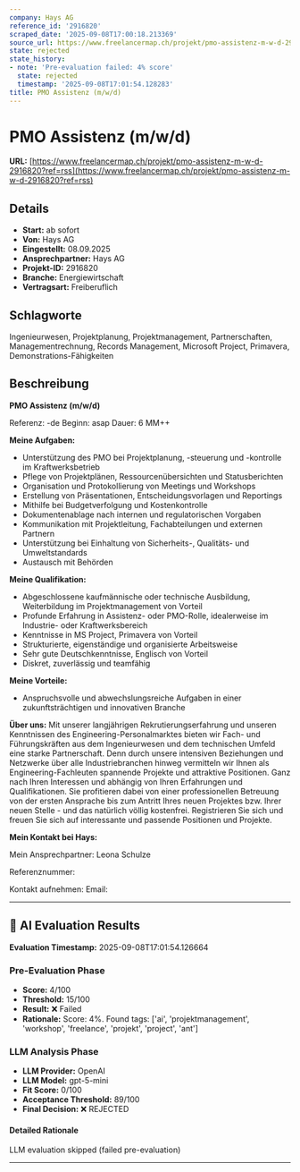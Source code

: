 ```yaml
---
company: Hays AG
reference_id: '2916820'
scraped_date: '2025-09-08T17:00:18.213369'
source_url: https://www.freelancermap.ch/projekt/pmo-assistenz-m-w-d-2916820?ref=rss
state: rejected
state_history:
- note: 'Pre-evaluation failed: 4% score'
  state: rejected
  timestamp: '2025-09-08T17:01:54.128283'
title: PMO Assistenz (m/w/d)
---
```



# PMO Assistenz (m/w/d)
**URL:** [https://www.freelancermap.ch/projekt/pmo-assistenz-m-w-d-2916820?ref=rss](https://www.freelancermap.ch/projekt/pmo-assistenz-m-w-d-2916820?ref=rss)
## Details
- **Start:** ab sofort
- **Von:** Hays AG
- **Eingestellt:** 08.09.2025
- **Ansprechpartner:** Hays AG
- **Projekt-ID:** 2916820
- **Branche:** Energiewirtschaft
- **Vertragsart:** Freiberuflich

## Schlagworte
Ingenieurwesen, Projektplanung, Projektmanagement, Partnerschaften, Managementrechnung, Records Management, Microsoft Project, Primavera, Demonstrations-Fähigkeiten

## Beschreibung
**PMO Assistenz (m/w/d)**

Referenz: -de
Beginn: asap
Dauer: 6 MM++

**Meine Aufgaben:**

- Unterstützung des PMO bei Projektplanung, -steuerung und -kontrolle im Kraftwerksbetrieb
- Pflege von Projektplänen, Ressourcenübersichten und Statusberichten
- Organisation und Protokollierung von Meetings und Workshops
- Erstellung von Präsentationen, Entscheidungsvorlagen und Reportings
- Mithilfe bei Budgetverfolgung und Kostenkontrolle
- Dokumentenablage nach internen und regulatorischen Vorgaben
- Kommunikation mit Projektleitung, Fachabteilungen und externen Partnern
- Unterstützung bei Einhaltung von Sicherheits-, Qualitäts- und Umweltstandards
- Austausch mit Behörden

**Meine Qualifikation:**

- Abgeschlossene kaufmännische oder technische Ausbildung, Weiterbildung im Projektmanagement von Vorteil
- Profunde Erfahrung in Assistenz- oder PMO-Rolle, idealerweise im Industrie- oder Kraftwerksbereich
- Kenntnisse in MS Project, Primavera von Vorteil
- Strukturierte, eigenständige und organisierte Arbeitsweise
- Sehr gute Deutschkenntnisse, Englisch von Vorteil
- Diskret, zuverlässig und teamfähig

**Meine Vorteile:**

- Anspruchsvolle und abwechslungsreiche Aufgaben in einer zukunftsträchtigen und innovativen Branche­

**Über uns:**
Mit unserer langjährigen Rekrutierungserfahrung und unseren Kenntnissen des Engineering-Personalmarktes bieten wir Fach- und Führungskräften aus dem Ingenieurwesen und dem technischen Umfeld eine starke Partnerschaft. Denn durch unsere intensiven Beziehungen und Netzwerke über alle Industriebranchen hinweg vermitteln wir Ihnen als Engineering-Fachleuten spannende Projekte und attraktive Positionen. Ganz nach Ihren Interessen und abhängig von Ihren Erfahrungen und Qualifikationen.
Sie profitieren dabei von einer professionellen Betreuung von der ersten Ansprache bis zum Antritt Ihres neuen Projektes bzw. Ihrer neuen Stelle - und das natürlich völlig kostenfrei.
Registrieren Sie sich und freuen Sie sich auf interessante und passende Positionen und Projekte.

**Mein Kontakt bei Hays:**

Mein Ansprechpartner:
Leona Schulze

Referenznummer:

Kontakt aufnehmen:
Email:

---

## 🤖 AI Evaluation Results

**Evaluation Timestamp:** 2025-09-08T17:01:54.126664

### Pre-Evaluation Phase
- **Score:** 4/100
- **Threshold:** 15/100
- **Result:** ❌ Failed
- **Rationale:** Score: 4%. Found tags: ['ai', 'projektmanagement', 'workshop', 'freelance', 'projekt', 'project', 'ant']

### LLM Analysis Phase
- **LLM Provider:** OpenAI
- **LLM Model:** gpt-5-mini
- **Fit Score:** 0/100
- **Acceptance Threshold:** 89/100
- **Final Decision:** ❌ REJECTED

#### Detailed Rationale
LLM evaluation skipped (failed pre-evaluation)

---
